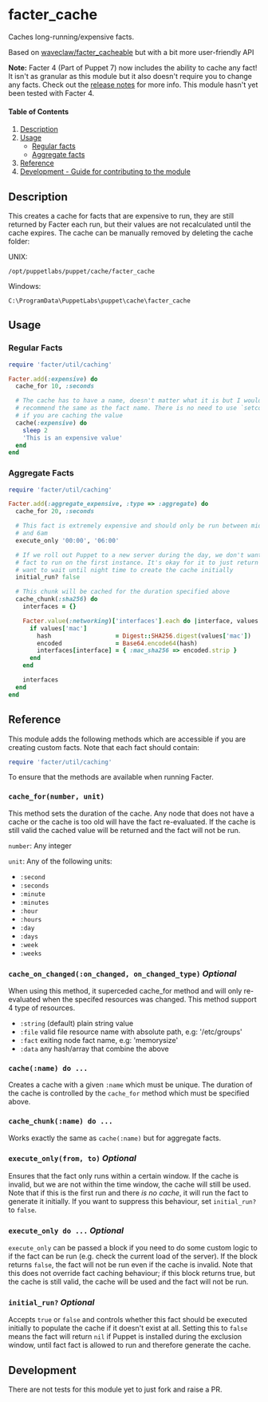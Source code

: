 
# facter_cache

Caches long-running/expensive facts.

Based on [waveclaw/facter_cacheable](https://forge.puppet.com/waveclaw/facter_cacheable) but with a bit more user-friendly API

**Note:** Facter 4 (Part of Puppet 7) now includes the ability to cache any fact! It isn't as granular as this module but it also doesn't require you to change any facts. Check out the [release notes](https://puppet.com/docs/puppet/7.0/release_notes_facter.html) for more info. This module hasn't yet been tested with Facter 4.

#### Table of Contents

1. [Description](#description)
2. [Usage](#usage)
    * [Regular facts](#regular-facts)
    * [Aggregate facts](#aggregate-facts)
3. [Reference](#reference)
4. [Development - Guide for contributing to the module](#development)

## Description

This creates a cache for facts that are expensive to run, they are still returned by Facter each run, but their values are not recalculated until the cache expires. The cache can be manually removed by deleting the cache folder:

UNIX:

```
/opt/puppetlabs/puppet/cache/facter_cache
```

Windows:

```
C:\ProgramData\PuppetLabs\puppet\cache\facter_cache
```

## Usage

### Regular Facts

```ruby
require 'facter/util/caching'

Facter.add(:expensive) do
  cache_for 10, :seconds

  # The cache has to have a name, doesn't matter what it is but I would
  # recommend the same as the fact name. There is no need to use `setcode`
  # if you are caching the value
  cache(:expensive) do
    sleep 2
    'This is an expensive value'
  end
end
```

### Aggregate Facts

```ruby
require 'facter/util/caching'

Facter.add(:aggregate_expensive, :type => :aggregate) do
  cache_for 20, :seconds

  # This fact is extremely expensive and should only be run between midnight
  # and 6am
  execute_only '00:00', '06:00'

  # If we roll out Puppet to a new server during the day, we don't want this
  # fact to run on the first instance. It's okay for it to just return nil. We
  # want to wait until night time to create the cache initially
  initial_run? false

  # This chunk will be cached for the duration specified above
  cache_chunk(:sha256) do
    interfaces = {}

    Facter.value(:networking)['interfaces'].each do |interface, values|
      if values['mac']
        hash                  = Digest::SHA256.digest(values['mac'])
        encoded               = Base64.encode64(hash)
        interfaces[interface] = { :mac_sha256 => encoded.strip }
      end
    end

    interfaces
  end
end

```

## Reference

This module adds the following methods which are accessible if you are creating custom facts. Note that each fact should contain:

```ruby
require 'facter/util/caching'
```

To ensure that the methods are available when running Facter.

### `cache_for(number, unit)`

This method sets the duration of the cache. Any node that does not have a cache or the cache is too old will have the fact re-evaluated. If the cache is still valid the cached value will be returned and the fact will not be run.

`number`: Any integer

`unit`: Any of the following units:

  - `:second`
  - `:seconds`
  - `:minute`
  - `:minutes`
  - `:hour`
  - `:hours`
  - `:day`
  - `:days`
  - `:week`
  - `:weeks`

### `cache_on_changed(:on_changed, on_changed_type)` *Optional*

When using this method, it superceded cache_for method and will only re-evaluated when the specifed resources was changed. This method support 4 type of resources.

  - `:string` (default) plain string value
  - `:file`  valid file resource name with absolute path, e.g: '/etc/groups'
  - `:fact`  exiting node fact name, e.g: 'memorysize'
  - `:data`  any hash/array that combine the above

### `cache(:name) do ...`

Creates a cache with a given `:name` which must be unique. The duration of the cache is controlled by the `cache_for` method which must be specified above.

### `cache_chunk(:name) do ...`

Works exactly the same as `cache(:name)` but for aggregate facts.

### `execute_only(from, to)` *Optional*

Ensures that the fact only runs within a certain window. If the cache is invalid, but we are not within the time window, the cache will still be used. Note that if this is the first run and there *is no cache*, it will run the fact to generate it initially. If you want to suppress this behaviour, set `initial_run?` to `false`.

### `execute_only do ...` *Optional*

`execute_only` can be passed a block if you need to do some custom logic to if the fact can be run (e.g. check the current load of the server). If the block returns `false`, the fact will not be run even if the cache is invalid. Note that this does not override fact caching behaviour; if this block returns true, but the cache is still valid, the cache will be used and the fact will not be run.

### `initial_run?` *Optional*

Accepts `true` or `false` and controls whether this fact should be executed initially to populate the cache if it doesn't exist at all. Setting this to `false` means the fact will return `nil` if Puppet is installed during the exclusion window, until fact fact is allowed to run and therefore generate the cache.

## Development

There are not tests for this module yet to just fork and raise a PR.
